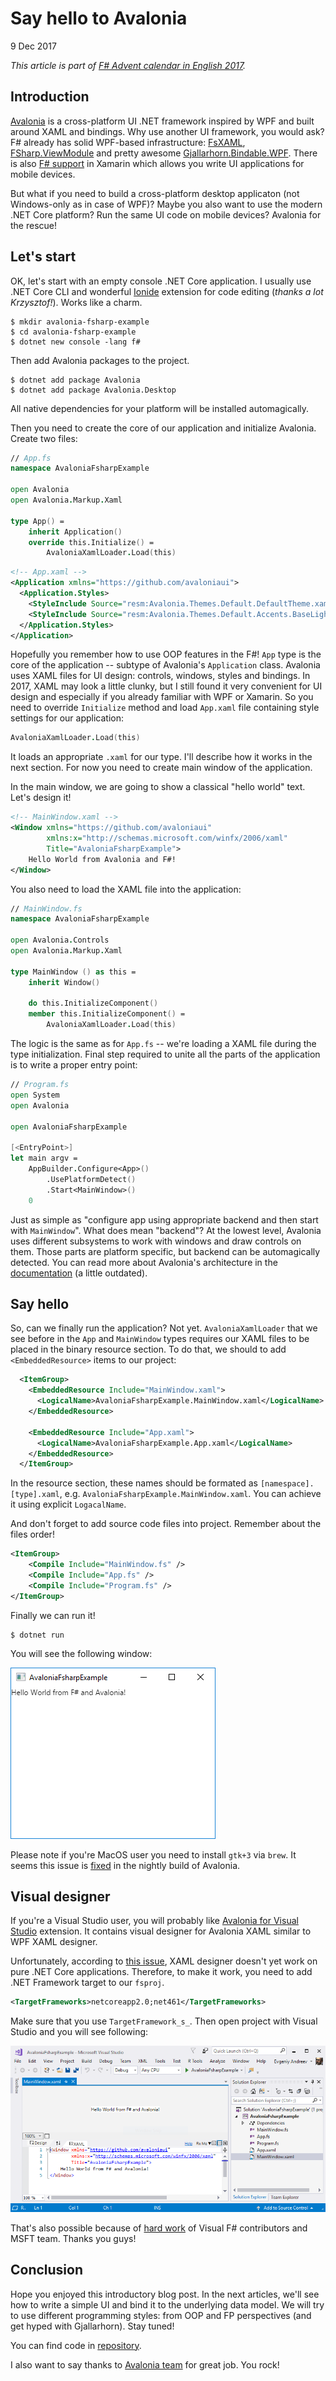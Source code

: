 # Say hello to Avalonia

9 Dec 2017

_This article is part of [F# Advent calendar in English 2017](https://sergeytihon.com/2017/10/22/f-advent-calendar-in-english-2017/)._

## Introduction

[Avalonia](http://avaloniaui.net/) is a cross-platform UI .NET framework inspired by WPF and built around XAML and bindings. Why use another UI framework, you would ask? F# already has solid WPF-based infrastructure: [FsXAML](https://github.com/fsprojects/FsXaml), [FSharp.ViewModule](https://github.com/fsprojects/FSharp.ViewModule) and pretty awesome [Gjallarhorn.Bindable.WPF](https://github.com/ReedCopsey/Gjallarhorn.Bindable/tree/dc8e0ee75db5a428d901f1b826f0ec21b357ca25/src/Gjallarhorn.Bindable.Wpf). There is also [F# support](https://developer.xamarin.com/guides/cross-platform/fsharp/fsharp_support_overview/) in Xamarin which allows you write UI applications for mobile devices.

But what if you need to build a cross-platform desktop applicaton (not Windows-only as in case of WPF)? Maybe you also want to use the modern .NET Core platform? Run the same UI code on mobile devices? Avalonia for the rescue!

## Let's start

OK, let's start with an empty console .NET Core application. I usually use .NET Core CLI and wonderful [Ionide](http://ionide.io/) extension for code editing (_thanks a lot Krzysztof!_). Works like a charm.

```console
$ mkdir avalonia-fsharp-example
$ cd avalonia-fsharp-example
$ dotnet new console -lang f#
```

Then add Avalonia packages to the project.

```console
$ dotnet add package Avalonia
$ dotnet add package Avalonia.Desktop
```

All native dependencies for your platform will be installed automagically.

Then you need to create the core of our application and initialize Avalonia. Create two files:

```fsharp
// App.fs
namespace AvaloniaFsharpExample

open Avalonia
open Avalonia.Markup.Xaml

type App() =
    inherit Application()
    override this.Initialize() =
        AvaloniaXamlLoader.Load(this)
```

```xml
<!-- App.xaml -->
<Application xmlns="https://github.com/avaloniaui">
  <Application.Styles>
    <StyleInclude Source="resm:Avalonia.Themes.Default.DefaultTheme.xaml?assembly=Avalonia.Themes.Default"/>
    <StyleInclude Source="resm:Avalonia.Themes.Default.Accents.BaseLight.xaml?assembly=Avalonia.Themes.Default"/>
  </Application.Styles>
</Application>
```

Hopefully you remember how to use OOP features in the F#! `App` type is the core of the application -- subtype of Avalonia's `Application` class. Avalonia uses XAML files for UI design: controls, windows, styles and bindings. In 2017, XAML may look a little clunky, but I still found it very convenient for UI design and especially if you already familiar with WPF or Xamarin. So you need to override `Initialize` method and load `App.xaml` file containing style settings for our application:

```fsharp
AvaloniaXamlLoader.Load(this)
```

It loads an appropriate `.xaml` for our type. I'll describe how it works in the next section. For now you need to create main window of the application.

In the main window, we are going to show a classical "hello world" text. Let's design it!

```xml
<!-- MainWindow.xaml -->
<Window xmlns="https://github.com/avaloniaui"
        xmlns:x="http://schemas.microsoft.com/winfx/2006/xaml"
        Title="AvaloniaFsharpExample">
    Hello World from Avalonia and F#!
</Window>
```

You also need to load the XAML file into the application:

```fsharp
// MainWindow.fs
namespace AvaloniaFsharpExample

open Avalonia.Controls
open Avalonia.Markup.Xaml

type MainWindow () as this =
    inherit Window()

    do this.InitializeComponent()
    member this.InitializeComponent() =
        AvaloniaXamlLoader.Load(this)
```

The logic is the same as for `App.fs` -- we're loading a XAML file during the type initialization. Final step required to unite all the parts of the application is to write a proper entry point:

```fsharp
// Program.fs
open System
open Avalonia

open AvaloniaFsharpExample

[<EntryPoint>]
let main argv =
    AppBuilder.Configure<App>()
        .UsePlatformDetect()
        .Start<MainWindow>()
    0
```

Just as simple as "configure app using appropriate backend and then start with `MainWindow`". What does mean "backend"? At the lowest level, Avalonia uses different subsystems to work with windows and draw controls on them. Those parts are platform specific, but backend can be automagically detected. You can read more about Avalonia's architecture in the [documentation](http://avaloniaui.net/spec/architecture.html) (a little outdated).

## Say hello

So, can we finally run the application? Not yet. `AvaloniaXamlLoader` that we see before in the `App` and `MainWindow` types requires our XAML files to be placed in the binary resource section. To do that, we should to add `<EmbeddedResource>` items to our project:

```xml
  <ItemGroup>
    <EmbeddedResource Include="MainWindow.xaml">
      <LogicalName>AvaloniaFsharpExample.MainWindow.xaml</LogicalName>
    </EmbeddedResource>

    <EmbeddedResource Include="App.xaml">
      <LogicalName>AvaloniaFsharpExample.App.xaml</LogicalName>
    </EmbeddedResource>
  </ItemGroup>
```

In the resource section, these names should be formated as `[namespace].[type].xaml`, e.g. `AvaloniaFsharpExample.MainWindow.xaml`. You can achieve it using explicit `LogacalName`.

And don't forget to add source code files into project. Remember about the files order!

```xml
<ItemGroup>
    <Compile Include="MainWindow.fs" />
    <Compile Include="App.fs" />
    <Compile Include="Program.fs" />
</ItemGroup>
```

Finally we can run it!

```console
$ dotnet run
```

You will see the following window:

![window](img/01-window.png)

Please note if you're MacOS user you need to install `gtk+3` via `brew`. It seems this issue is [fixed](https://github.com/AvaloniaUI/Avalonia/issues/1294) in the nightly build of Avalonia.

## Visual designer

If you're a Visual Studio user, you will probably like [Avalonia for Visual Studio](https://marketplace.visualstudio.com/items?itemName=AvaloniaTeam.AvaloniaforVisualStudio) extension. It contains visual designer for Avalonia XAML similar to WPF XAML designer.

Unfortunately, according to [this issue](https://github.com/AvaloniaUI/Avalonia/issues/1134), XAML designer doesn't yet work on pure .NET Core applications. Therefore, to make it work, you need to add .NET Framework target to our `fsproj`.

```xml
<TargetFrameworks>netcoreapp2.0;net461</TargetFrameworks>
```

Make sure that you use `TargetFramework_s_`. Then open project with Visual Studio and you will see following:

![Visual Studio designer](img/01-vsdesigner.png)

That's also possible because of [hard work](https://www.visualstudio.com/en-us/news/releasenotes/vs2017-relnotes#fsharpnetcoreimprovements) of Visual F# contributors and MSFT team. Thanks you guys!

## Conclusion

Hope you enjoyed this introductory blog post. In the next articles, we'll see how to write a simple UI and bind it to the underlying data model. We will try to use different programming styles: from OOP and FP perspectives (and get hyped with Gjallarhorn). Stay tuned!

You can find code in [repository](https://github.com/gsomix/avalonia-fsharp-example).

I also want to say thanks to [Avalonia team](https://github.com/orgs/AvaloniaUI/people) for great job. You rock!